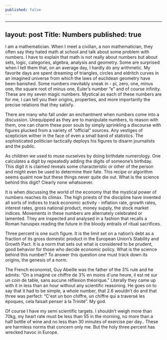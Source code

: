 ```yaml
---
published: false
---
```

---
layout: post
Title: Numbers
published: true
---

I am a mathematician. When I meet a civilian, a non mathematician, they often say they hated  math at school and talk about some problem with numbers. I have to explain that math is not really about numbers but about sets, logic, categories, algebra, analysis and geometry. Some are surprised when I tell them that, on an average day,  I hardly do any arithmetic. My favorite days are spent dreaming of triangles, circles and eldritch curves in an imagined universe from which  the laws of euclidean geometry have been banished. Some numbers inevitably sneak in - pi, zero, one, minus one, the square root of minus one, Euler’s number “e” and of course infinity. These are my seven magic numbers. Mystical as each of these numbers are for me,  I can tell you their origins, properties, and more importantly the precise relations that they satisfy.


There are many who fall under an enchantment when numbers come  into a discussion. Unequipped as they are to manipulate numbers, to reason with them, one can charm these poor souls by simply sprinkling a discourse with figures plucked from a variety of “official” sources. Any vestiges of scepticism wither in the face of even a small band of statistics. The sophisticated politician tactically deploys his figures to disarm journalists and the public. 

As children we used to muse ourselves by doing birthdate numerology. One calculates  a digit by repeatedly adding the digits of someone’s birthday. This digit it is claimed reveals some characteristic or other of the person and might even be used to determine their fate. This recipe or algorithm seems quaint now but these things never quite die out. What is the science behind this digit? Clearly none whatsoever.

It is when discussing the world of the economy that the mystical power of numbers reaches its climax. The high priests of the discipline have invented all sorts of indices to track economic activity - inflation rate, growth rates, interest rates, gross national product, money supply, the stock market indices. Movements in these numbers are alternately celebrated or lamented. They are inspected and analysed in a fashion that recalls a Roman haruspex reading the future in the bloody entrails of ritual sacrifices. 

Three percent is one such figure. It is the limit set on a nation’s debt as a fraction of its gross domestic product in the European Union’s Stability and Growth Pact. It is a norm that sets out what is considered to be prudent, good behavior for those who decide economic policy. What is the science behind this number? To answer this question one must track down its origins, the genesis of a norm.

The French economist, Guy Abeille was the father of the 3% rule and he admits: “On a imaginé ce chiffre de 3% en moins d'une heure, il est né sur un coin de table, sans aucune réflexion théorique.” Literally they came up with it in less than an hour without any scientific reasoning. He goes on to say that it had to be simple, a whole number, that 2.6 wouldn’t do and that three was perfect: “C'est un bon chiffre, un chiffre qui a traversé les époques, cela faisait penser à la Trinité”. My god.

Of course I have my semi scientific targets. I shouldn’t weigh more than 70kg, my heart rate must be less than 55 in the morning, no more than a half bottle of wine and no less than 30 minutes of exercise per day.. These are harmless norms that concern only me. But the holy three percent has wrecked havoc in Europe.

